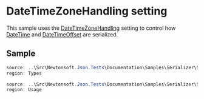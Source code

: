 ﻿# DateTimeZoneHandling setting

This sample uses the [DateTimeZoneHandling](/api/newtonsoft/json/datetimezonehandling/) setting to control how [DateTime](https://docs.microsoft.com/en-us/dotnet/api/system.datetime) and [DateTimeOffset](https://docs.microsoft.com/en-us/dotnet/api/system.datetimeoffset) are serialized.

## Sample

```csharp Types
source: ..\Src\Newtonsoft.Json.Tests\Documentation\Samples\Serializer\SerializeDateTimeZoneHandling.cs
region: Types
```

```csharp Usage
source: ..\Src\Newtonsoft.Json.Tests\Documentation\Samples\Serializer\SerializeDateTimeZoneHandling.cs
region: Usage
```

